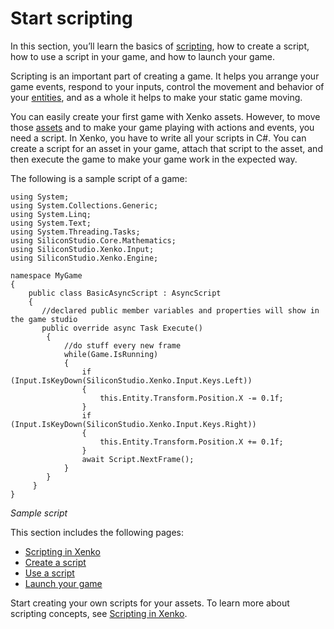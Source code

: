 # Start scripting

In this section, you’ll learn the basics of [scripting](xref:scripting), how to create a script, how to use a script in your game, and how to launch your game.

Scripting is an important part of creating a game. It helps you arrange your game events, respond to your inputs, control the movement and behavior of your [entities](xref:entity), and as a whole it helps to make your static game moving.

You can easily create your first game with Xenko assets. However, to move those [assets](xref:asset) and to make your game playing with actions and events, you need a script. In Xenko, you have to write all your scripts in C#. You can create a script for an asset in your game, attach that script to the asset, and then execute the game to make your game work in the expected way.

The following is a sample script of a game:

```
using System;
using System.Collections.Generic;
using System.Linq;
using System.Text;
using System.Threading.Tasks;
using SiliconStudio.Core.Mathematics;
using SiliconStudio.Xenko.Input;
using SiliconStudio.Xenko.Engine;

namespace MyGame
{
    public class BasicAsyncScript : AsyncScript
    {         
       //declared public member variables and properties will show in the game studio
       public override async Task Execute() 
        {
            //do stuff every new frame
            while(Game.IsRunning)
            {
                if (Input.IsKeyDown(SiliconStudio.Xenko.Input.Keys.Left))
                {
                    this.Entity.Transform.Position.X -= 0.1f;
                }
                if (Input.IsKeyDown(SiliconStudio.Xenko.Input.Keys.Right))
                {
                    this.Entity.Transform.Position.X += 0.1f;
                }
                await Script.NextFrame();
            }
        }
     }
}
```
_Sample script_

This section includes the following pages:

* [Scripting in Xenko](scripting-in-xenko.md)
* [Create a script](create-a-script.md)
* [Use a script](use-a-script.md)
* [Launch your game](launch-your-game.md)

Start creating your own scripts for your assets. To learn more about scripting concepts, see [Scripting in Xenko](scripting-in-xenko.md).